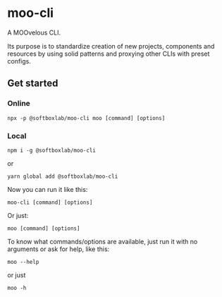 # moo-cli

A MOOvelous CLI.

Its purpose is to standardize creation of new projects, components and resources by using solid patterns and proxying other CLIs with preset configs.

## Get started

### Online

`npx -p @softboxlab/moo-cli moo [command] [options]`

### Local

`npm i -g @softboxlab/moo-cli`

or

`yarn global add @softboxlab/moo-cli`

Now you can run it like this:

`moo-cli [command] [options]`

Or just:

`moo [command] [options]`

To know what commands/options are available, just run it with no arguments or ask for help, like this:

`moo --help`

or just

`moo -h`
